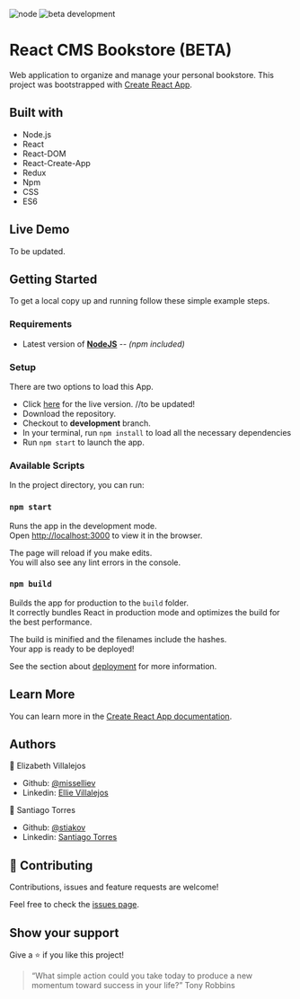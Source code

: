 ![node](https://img.shields.io/node/v/webpack?style=flat-square)
![beta development](https://img.shields.io/badge/beta-development-green?style=flat-square)

# React CMS Bookstore (BETA)

Web application to organize and manage your personal bookstore. This project was bootstrapped with [Create React App](https://github.com/facebook/create-react-app).

## Built with

- Node.js
- React
- React-DOM
- React-Create-App
- Redux
- Npm
- CSS
- ES6

## Live Demo

To be updated.

## Getting Started

To get a local copy up and running follow these simple example steps.

### Requirements

- Latest version of **[NodeJS](https://nodejs.org/en/)** _-- (npm included)_

### Setup

There are two options to load this App.

- Click [here](#) for the live version. //to be updated!
- Download the repository.
- Checkout to **development** branch.
- In your terminal, run `npm install` to load all the necessary dependencies
- Run `npm start` to launch the app.

### Available Scripts

In the project directory, you can run:

### `npm start`

Runs the app in the development mode.<br />
Open [http://localhost:3000](http://localhost:3000) to view it in the browser.

The page will reload if you make edits.<br />
You will also see any lint errors in the console.

### `npm build`

Builds the app for production to the `build` folder.<br />
It correctly bundles React in production mode and optimizes the build for the best performance.

The build is minified and the filenames include the hashes.<br />
Your app is ready to be deployed!

See the section about [deployment](https://facebook.github.io/create-react-app/docs/deployment) for more information.

## Learn More

You can learn more in the [Create React App documentation](https://facebook.github.io/create-react-app/docs/getting-started).

## Authors

👤 Elizabeth Villalejos

- Github: [@misselliev](https://github.com/misselliev)
- Linkedin: [Ellie Villalejos](https://linkedin.com/ellievillalejos)

👤 Santiago Torres

- Github: [@stiakov](https://github.com/stiakov)
- Linkedin: [Santiago Torres](https://www.linkedin.com/in/stiakov/)

## 🤝 Contributing

Contributions, issues and feature requests are welcome!

Feel free to check the [issues page](issues/).

## Show your support

Give a ⭐️ if you like this project!

> “What simple action could you take today to produce a new momentum toward success in your life?” Tony Robbins

